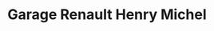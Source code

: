 ---
title: "Garage Renault Henry Michel"
url: /quemper-guezennec/garage-renault-henry-michel/
shop: Autowerkstatt
---